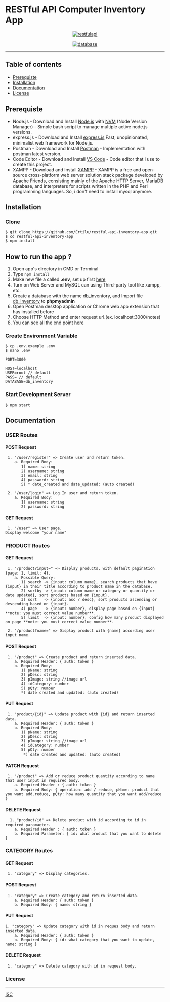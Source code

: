 # RESTful API Computer Inventory App

<p align="center"> 
  <a href="https://nodejs.org/">
    <img alt="restfulapi" title="Restful API" src="https://cdn-images-1.medium.com/max/871/1*d2zLEjERsrs1Rzk_95QU9A.png">
  </a>
</p>
<p align="center">
  <a href="https://www.mysql.com/">
    <img alt="database" title="database management" src="https://seeklogo.net/wp-content/uploads/2012/03/mysql-vector1.jpg">
  </a>
</p>

----
## Table of contents
* [Prerequiste](#prerequiste)
* [Installation](#installation)
* [Documentation](#documentation)
* [License](#license)

## Prerequiste
- Node.js - Download and Install [Node.js](https://nodejs.org/en/) with [NVM](https://github.com/creationix/nvm) (Node Version Manager) - Simple bash script to manage multiple active node.js versions.
- express.js - Download and Install [express.js](https://expressjs.com/) Fast, unopinionated, minimalist web framework for Node.js.
- Postman - Download and Install [Postman](https://www.getpostman.com/downloads) - Implementation with postman latest version.
- Code Editor - Download and Install [VS Code](https://code.visualstudio.com/Download) - Code editor that i use to create this project.
- XAMPP - Download and Install [XAMPP](https://www.apachefriends.org/download.html) - XAMPP is a free and open-source cross-platform web server solution stack package developed by Apache Friends, consisting mainly of the Apache HTTP Server, MariaDB database, and interpreters for scripts written in the PHP and Perl programming languages. So, i don't need to install mysql anymore.

## Installation
### Clone
```
$ git clone https://github.com/Ertilu/restful-api-inventory-app.git
$ cd restful-api-inventory-app
$ npm install
```
## How to run the app ?
1. Open app's directory in CMD or Terminal
2. Type `npm install`
3. Make new file a called **.env**, set up first [here](#create-environment-variable)
4. Turn on Web Server and MySQL can using Third-party tool like xampp, etc.
5. Create a database with the name db_inventory, and Import file [db_inventory](db_inventory.sql) to **phpmyadmin**
6. Open Postman desktop application or Chrome web app extension that has installed before
7. Choose HTTP Method and enter request url.(ex. localhost:3000/notes)
8. You can see all the end point [here](#documentation)

### Create Environment Variable
```
$ cp .env.example .env
$ nano .env
```

```
PORT=3000

HOST=localhost
USER=root // default
PASS= // default
DATABASE=db_inventory

```
### Start Development Server
```
$ npm start
```

## Documentation

### USER Routes

#### POST Request
```
 1. "/user/register" => Create user and return token. 
    a. Required Body: 
       1) name: string
       2) username: string
       3) email: string
       4) password: string
       5) * date_created and date_updated: (auto created)

 2. "/user/login" => Log In user and return token. 
    a. Required Body:
       1) username: string
       2) password: string
```

#### GET Request
```
 1. "/user" => User page. 
Display welcome "your name"
```


### PRODUCT Routes

#### GET Request
```
 1. "/product?input=" => Display products, with default pagination {page: 1, limit: 4}. 
    a. Possible Query:
       1) search -> {input: column name}, search products that have {input} in their title according to product name in the database.
       2) sortby -> {input: column name or category or quantity or date updated}, sort products based on {input}.
       3) sort   -> {input: asc / desc}, sort products ascending or descending based on {input}.
       4) page	 -> {input: number}, display page based on {input} **note: you must correct value number**.
       5) limit  -> {input: number}, config how many product displayed on page **note: you must correct value number**.

 2. "/product?name=" => Display product with {name} according user input name.
```

#### POST Request
```
 1. "/product" => Create product and return inserted data.
    a. Required Header: { auth: token }
    b. Required Body: 
       1) pName: string
       2) pDesc: string
       3) pImage: string //image url
       4) idCategory: number
       5) pQty: number
       *) date created and updated: (auto created)
```

#### PUT Request
```
 1. "product/{id}" => Update product with {id} and return inserted data.
    a. Required Header: { auth: token }
    b. Required Body: 
       1) pName: string
       2) pDesc: string
       3) pImage: string //image url
       4) idCategory: number
       5) pQty: number
        *) date created and updated: (auto created)
 ```

#### PATCH Request
```
 1. "/product" => Add or reduce product quantity according to name that user input in required body.
    a. Required Header : { auth: token }
    b. Required Body: { operation: add / reduce, pName: product that you want add.reduce, pQty: how many quantity that you want add/reduce }
```

#### DELETE Request
```
  1. "product/id" => Delete product with id according to id in required paramaeter.
    a. Required Header : { auth: token }
    b. Required Parameter: { id: what product that you want to delete }
```


### CATEGORY Routes

#### GET Request
```
 1. "category" => Display categories. 

```

#### POST Request
```
 1. "category" => Create category and return inserted data.
    a. Required Header: { auth: token }
    b. Required Body: { name: string }
```

#### PUT Request
```
1. "category" => Update category with id in reques body and return inserted data.
    a. Required Header: { auth: token }
    b. Required Body: { id: what category that you want to update, name: string }
```

#### DELETE Request
```
 1. "category" => Delete category with id in request body.
```


### License
----
[ISC](https://en.wikipedia.org/wiki/ISC_license "ISC")
